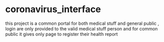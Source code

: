 # coronavirus_interface

 this project is a common portal for both medical stuff and general public
, login are only provided to the valid medical stuff person and for common public it 
gives only page to register their health report
